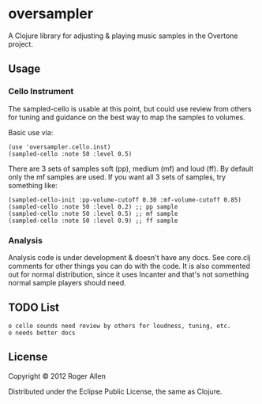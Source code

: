 # oversampler

A Clojure library for adjusting & playing music samples in the Overtone project.

## Usage

### Cello Instrument

The sampled-cello is usable at this point, but could use review from others for tuning and guidance on the best way to map the samples to volumes.  

Basic use via:

    (use 'oversampler.cello.inst)
    (sampled-cello :note 50 :level 0.5)
    
There are 3 sets of samples soft (pp), medium (mf) and loud (ff).  By default only the mf samples are used.  If you want all 3 sets of samples, try something like:

    (sampled-cello-init :pp-volume-cutoff 0.30 :mf-volume-cutoff 0.85)
    (sampled-cello :note 50 :level 0.2) ;; pp sample
    (sampled-cello :note 50 :level 0.5) ;; mf sample
    (sampled-cello :note 50 :level 0.9) ;; ff sample

### Analysis

Analysis code is under development & doesn't have any docs.  See
core.clj comments for other things you can do with the code.  It is
also commented out for normal distribution, since it uses Incanter and
that's not something normal sample players should need.

## TODO List

    o cello sounds need review by others for loudness, tuning, etc.
    o needs better docs

## License

Copyright © 2012 Roger Allen

Distributed under the Eclipse Public License, the same as Clojure.
